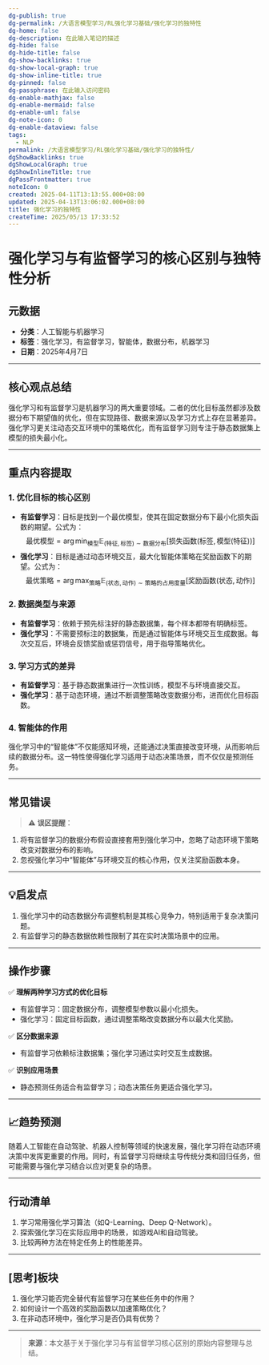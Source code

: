 ```yaml
---
dg-publish: true
dg-permalink: /大语言模型学习/RL强化学习基础/强化学习的独特性
dg-home: false
dg-description: 在此输入笔记的描述
dg-hide: false
dg-hide-title: false
dg-show-backlinks: true
dg-show-local-graph: true
dg-show-inline-title: true
dg-pinned: false
dg-passphrase: 在此输入访问密码
dg-enable-mathjax: false
dg-enable-mermaid: false
dg-enable-uml: false
dg-note-icon: 0
dg-enable-dataview: false
tags:
  - NLP
permalink: /大语言模型学习/RL强化学习基础/强化学习的独特性/
dgShowBacklinks: true
dgShowLocalGraph: true
dgShowInlineTitle: true
dgPassFrontmatter: true
noteIcon: 0
created: 2025-04-11T13:13:55.000+08:00
updated: 2025-04-13T13:06:02.000+08:00
title: 强化学习的独特性
createTime: 2025/05/13 17:33:52
---
```




# 强化学习与有监督学习的核心区别与独特性分析

## 元数据
- **分类**：人工智能与机器学习
- **标签**：强化学习，有监督学习，智能体，数据分布，机器学习
- **日期**：2025年4月7日

---


## 核心观点总结
强化学习和有监督学习是机器学习的两大重要领域。二者的优化目标虽然都涉及数据分布下期望值的优化，但在实现路径、数据来源以及学习方式上存在显著差异。强化学习更关注动态交互环境中的策略优化，而有监督学习则专注于静态数据集上模型的损失最小化。

---


## 重点内容提取

### 1. **优化目标的核心区别**
- **有监督学习**：目标是找到一个最优模型，使其在固定数据分布下最小化损失函数的期望。公式为：
  $$
  \text{最优模型} = \arg\min_{\text{模型}} \mathbb{E}_{(\text{特征}, \text{标签}) \sim \text{数据分布}}[\text{损失函数}(\text{标签}, \text{模型}(\text{特征}))]
  $$
- **强化学习**：目标是通过动态环境交互，最大化智能体策略在奖励函数下的期望。公式为：
  $$
  \text{最优策略} = \arg\max_{\text{策略}} \mathbb{E}_{(\text{状态}, \text{动作}) \sim \text{策略的占用度量}}[\text{奖励函数}(\text{状态}, \text{动作})]
  $$


### 2. **数据类型与来源**
- **有监督学习**：依赖于预先标注好的静态数据集，每个样本都带有明确标签。
- **强化学习**：不需要预标注的数据集，而是通过智能体与环境交互生成数据。每次交互后，环境会反馈奖励或惩罚信号，用于指导策略优化。


### 3. **学习方式的差异**
- **有监督学习**：基于静态数据集进行一次性训练，模型不与环境直接交互。
- **强化学习**：基于动态环境，通过不断调整策略改变数据分布，进而优化目标函数。


### 4. **智能体的作用**
强化学习中的“智能体”不仅能感知环境，还能通过决策直接改变环境，从而影响后续的数据分布。这一特性使得强化学习适用于动态决策场景，而不仅仅是预测任务。

---


## 常见错误
> ⚠ **误区提醒**：  
1. 将有监督学习的数据分布假设直接套用到强化学习中，忽略了动态环境下策略改变对数据分布的影响。  
2. 忽视强化学习中“智能体”与环境交互的核心作用，仅关注奖励函数本身。

---


## 💡启发点
1. 强化学习中的动态数据分布调整机制是其核心竞争力，特别适用于复杂决策问题。
2. 有监督学习的静态数据依赖性限制了其在实时决策场景中的应用。

---


## 操作步骤
✅ **理解两种学习方式的优化目标**  
- 有监督学习：固定数据分布，调整模型参数以最小化损失。  
- 强化学习：固定目标函数，通过调整策略改变数据分布以最大化奖励。

✅ **区分数据来源**  
- 有监督学习依赖标注数据集；强化学习通过实时交互生成数据。

✅ **识别应用场景**  
- 静态预测任务适合有监督学习；动态决策任务更适合强化学习。

---


## 📈趋势预测
随着人工智能在自动驾驶、机器人控制等领域的快速发展，强化学习将在动态环境决策中发挥更重要的作用。同时，有监督学习将继续主导传统分类和回归任务，但可能需要与强化学习结合以应对更复杂的场景。

---


## 行动清单
1. 学习常用强化学习算法（如Q-Learning、Deep Q-Network）。
2. 探索强化学习在实际应用中的场景，如游戏AI和自动驾驶。
3. 比较两种方法在特定任务上的性能差异。

---


## [思考]板块
1. 强化学习能否完全替代有监督学习在某些任务中的作用？  
2. 如何设计一个高效的奖励函数以加速策略优化？  
3. 在非动态环境中，强化学习是否仍具有优势？

---

> **来源**：本文基于关于强化学习与有监督学习核心区别的原始内容整理与总结。

